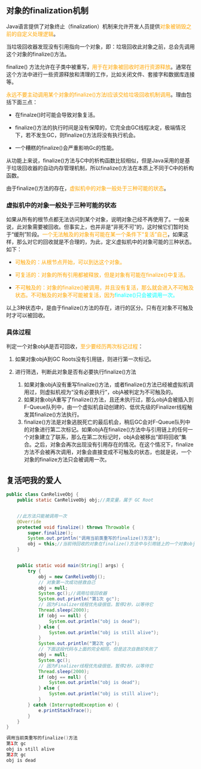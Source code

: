 ## 对象的finalization机制

Java语言提供了对象终止（finalization）机制来允许开发人员提供<font color="orange">对象被销毁之前的自定义处理逻辑</font>。

当垃圾回收器发现没有引用指向一个对象，即：垃圾回收此对象之前，总会先调用这个对象的finalize()方法。

finalize() 方法允许在子类中被重写，<font color="orange">用于在对象被回收时进行资源释放</font>。通常在这个方法中进行一些资源释放和清理的工作，比如关闭文件、套接字和数据库连接等。

<font color="orange">永远不要主动调用某个对象的finalize()方法I应该交给垃圾回收机制调用</font>。理由包括下面三点：

- 在finalze()时可能会导致对象复活。

- finalize()方法的执行时间是没有保障的，它完全由GC线程决定，极端情况下，若不发生GC，则finalize()方法将没有执行机会。

- 一个糟糕的finalize()会严重影响Gc的性能。

从功能上来说，finalize()方法与C中的析构函数比较相似，但是Java采用的是基于垃圾回收器的自动内存管理机制，所以finalize()方法在本质上不同于C中的析构函数。

由于finalize()方法的存在，<font color="orange">虚拟机中的对象一般处于三种可能的状态</font>。

### 虚拟机中的对象一般处于三种可能的状态

如果从所有的根节点都无法访问到某个对象，说明对象己经不再使用了。一般来说，此对象需要被回收。但事实上，也并非是“非死不可”的，这时候它们暂时处于“缓刑”阶段。<font color="orange">一个无法触及的对象有可能在某一个条件下“复活”自己</font>，如果这样，那么对它的回收就是不合理的，为此，定义虚拟机中的对象可能的三种状态。如下：

- <font color="orange">可触及的：从根节点开始，可以到达这个对象。</font>

- <font color="orange">可复活的：对象的所有引用都被释放，但是对象有可能在finalize()中复活。</font>

- <font color="orange">不可触及的：对象的finalize()被调用，并且没有复活，那么就会进入不可触及状态。不可触及的对象不可能被复活，因为<font color="cyan">finalize()只会被调用一次。</font></font>

以上3种状态中，是由于finalize()方法的存在，进行的区分。只有在对象不可触及时才可以被回收。

### 具体过程

判定一个对象objA是否可回收，<font color="orange">至少要经历两次标记过程</font>：

1. 如果对象objA到GC Roots没有引用链，则进行第一次标记。

2. 进行筛选，判断此对象是否有必要执行finalize()方法
   1. 如果对象objA没有重写finalize()方法，或者finalize()方法已经被虚拟机调用过，则虚拟机视为“没有必要执行”，objA被判定为不可触及的。
   2. 如果对象objA重写了finalize()方法，且还未执行过，那么objA会被插入到F-Queue队列中，由一个虚拟机自动创建的、低优先级的Finalizer线程触发其finalize()方法执行。
   3. finalize()方法是对象逃脱死亡的最后机会，稍后GC会对F-Queue队列中的对象进行第二次标记。如果objA在finalize()方法中与引用链上的任何一个对象建立了联系，那么在第二次标记时，objA会被移出“即将回收”集合。之后，对象会再次出现没有引用存在的情况。在这个情况下，finalize方法不会被再次调用，对象会直接变成不可触及的状态，也就是说，一个对象的finalize方法只会被调用一次。



## 复活吧我的爱人

```java
public class CanReliveObj {
    public static CanReliveObj obj;//类变量，属于 GC Root


    //此方法只能被调用一次
    @Override
    protected void finalize() throws Throwable {
        super.finalize();
        System.out.println("调用当前类重写的finalize()方法");
        obj = this;//当前待回收的对象在finalize()方法中与引用链上的一个对象obj建立了联系
    }


    public static void main(String[] args) {
        try {
            obj = new CanReliveObj();
            // 对象第一次成功拯救自己
            obj = null;
            System.gc();//调用垃圾回收器
            System.out.println("第1次 gc");
            // 因为Finalizer线程优先级很低，暂停2秒，以等待它
            Thread.sleep(2000);
            if (obj == null) {
                System.out.println("obj is dead");
            } else {
                System.out.println("obj is still alive");
            }
            System.out.println("第2次 gc");
            // 下面这段代码与上面的完全相同，但是这次自救却失败了
            obj = null;
            System.gc();
            // 因为Finalizer线程优先级很低，暂停2秒，以等待它
            Thread.sleep(2000);
            if (obj == null) {
                System.out.println("obj is dead");
            } else {
                System.out.println("obj is still alive");
            }
        } catch (InterruptedException e) {
            e.printStackTrace();
        }
    }
}
```

```java
调用当前类重写的finalize()方法
第1次 gc
obj is still alive
第2次 gc
obj is dead
```

